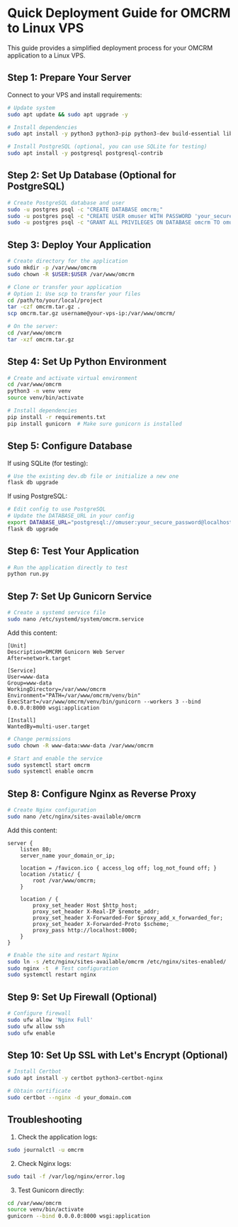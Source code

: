 # Quick Deployment Guide for OMCRM to Linux VPS

This guide provides a simplified deployment process for your OMCRM application to a Linux VPS.

## Step 1: Prepare Your Server

Connect to your VPS and install requirements:

```bash
# Update system
sudo apt update && sudo apt upgrade -y

# Install dependencies
sudo apt install -y python3 python3-pip python3-dev build-essential libssl-dev libffi-dev python3-setuptools python3-venv git nginx

# Install PostgreSQL (optional, you can use SQLite for testing)
sudo apt install -y postgresql postgresql-contrib
```

## Step 2: Set Up Database (Optional for PostgreSQL)

```bash
# Create PostgreSQL database and user
sudo -u postgres psql -c "CREATE DATABASE omcrm;"
sudo -u postgres psql -c "CREATE USER omuser WITH PASSWORD 'your_secure_password';"
sudo -u postgres psql -c "GRANT ALL PRIVILEGES ON DATABASE omcrm TO omuser;"
```

## Step 3: Deploy Your Application

```bash
# Create directory for the application
sudo mkdir -p /var/www/omcrm
sudo chown -R $USER:$USER /var/www/omcrm

# Clone or transfer your application
# Option 1: Use scp to transfer your files
cd /path/to/your/local/project
tar -czf omcrm.tar.gz .
scp omcrm.tar.gz username@your-vps-ip:/var/www/omcrm/

# On the server:
cd /var/www/omcrm
tar -xzf omcrm.tar.gz
```

## Step 4: Set Up Python Environment

```bash
# Create and activate virtual environment
cd /var/www/omcrm
python3 -m venv venv
source venv/bin/activate

# Install dependencies
pip install -r requirements.txt
pip install gunicorn  # Make sure gunicorn is installed
```

## Step 5: Configure Database

If using SQLite (for testing):
```bash
# Use the existing dev.db file or initialize a new one
flask db upgrade
```

If using PostgreSQL:
```bash
# Edit config to use PostgreSQL
# Update the DATABASE_URL in your config
export DATABASE_URL="postgresql://omuser:your_secure_password@localhost/omcrm"
flask db upgrade
```

## Step 6: Test Your Application

```bash
# Run the application directly to test
python run.py
```

## Step 7: Set Up Gunicorn Service

```bash
# Create a systemd service file
sudo nano /etc/systemd/system/omcrm.service
```

Add this content:
```
[Unit]
Description=OMCRM Gunicorn Web Server
After=network.target

[Service]
User=www-data
Group=www-data
WorkingDirectory=/var/www/omcrm
Environment="PATH=/var/www/omcrm/venv/bin"
ExecStart=/var/www/omcrm/venv/bin/gunicorn --workers 3 --bind 0.0.0.0:8000 wsgi:application

[Install]
WantedBy=multi-user.target
```

```bash
# Change permissions 
sudo chown -R www-data:www-data /var/www/omcrm

# Start and enable the service
sudo systemctl start omcrm
sudo systemctl enable omcrm
```

## Step 8: Configure Nginx as Reverse Proxy

```bash
# Create Nginx configuration
sudo nano /etc/nginx/sites-available/omcrm
```

Add this content:
```
server {
    listen 80;
    server_name your_domain_or_ip;

    location = /favicon.ico { access_log off; log_not_found off; }
    location /static/ {
        root /var/www/omcrm;
    }

    location / {
        proxy_set_header Host $http_host;
        proxy_set_header X-Real-IP $remote_addr;
        proxy_set_header X-Forwarded-For $proxy_add_x_forwarded_for;
        proxy_set_header X-Forwarded-Proto $scheme;
        proxy_pass http://localhost:8000;
    }
}
```

```bash
# Enable the site and restart Nginx
sudo ln -s /etc/nginx/sites-available/omcrm /etc/nginx/sites-enabled/
sudo nginx -t  # Test configuration
sudo systemctl restart nginx
```

## Step 9: Set Up Firewall (Optional)

```bash
# Configure firewall
sudo ufw allow 'Nginx Full'
sudo ufw allow ssh
sudo ufw enable
```

## Step 10: Set Up SSL with Let's Encrypt (Optional)

```bash
# Install Certbot
sudo apt install -y certbot python3-certbot-nginx

# Obtain certificate
sudo certbot --nginx -d your_domain.com
```

## Troubleshooting

1. Check the application logs:
```bash
sudo journalctl -u omcrm
```

2. Check Nginx logs:
```bash
sudo tail -f /var/log/nginx/error.log
```

3. Test Gunicorn directly:
```bash
cd /var/www/omcrm
source venv/bin/activate
gunicorn --bind 0.0.0.0:8000 wsgi:application
``` 